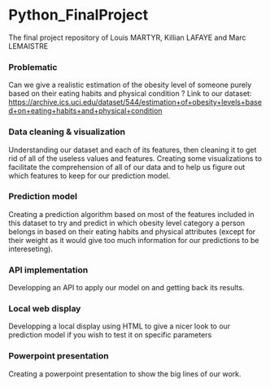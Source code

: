 # Python_FinalProject
The final project repository of Louis MARTYR, Killian LAFAYE and Marc LEMAISTRE

### Problematic
Can we give a realistic estimation of the obesity level of someone purely based on their eating habits and physical condition ?
Link to our dataset: https://archive.ics.uci.edu/dataset/544/estimation+of+obesity+levels+based+on+eating+habits+and+physical+condition

### Data cleaning & visualization
Understanding our dataset and each of its features, then cleaning it to get rid of all of the useless values and features.
Creating some visualizations to facilitate the comprehension of all of our data and to help us figure out which features to keep for our prediction model.

### Prediction model
Creating a prediction algorithm based on most of the features included in this dataset to try and predict in which obesity level category a person belongs in based on their eating habits and physical attributes (except for their weight as it would give too much information for our predictions to be intereseting).

### API implementation
Developping an API to apply our model on and getting back its results.

### Local web display
Developping a local display using HTML to give a nicer look to our prediction model if you wish to test it on specific parameters

### Powerpoint presentation
Creating a powerpoint presentation to show the big lines of our work.
